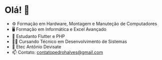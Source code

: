# Olá! 👋

* ⚙️ Formação em Hardware, Montagem e Manuteção de Computadores
* 🖥️ Formação em Informática e Excel Avançado
* 🌱 Estudanto Flutter e PHP
* 👨‍💻 Cursando Técnico em Desenvolvimento de Sistemas
* 🏫 Etec Antônio Devisate
* 📫 Contato: contatopedrohalves@gmail.com


<!--
**PedroHAVeloso/PedroHAVeloso** is a ✨ _special_ ✨ repository because its `README.md` (this file) appears on your GitHub profile.

Here are some ideas to get you started:

- 🔭 I’m currently working on ...
- 🌱 I’m currently learning ...
- 👯 I’m looking to collaborate on ...
- 🤔 I’m looking for help with ...
- 💬 Ask me about ...
- 📫 How to reach me: ...
- 😄 Pronouns: ...
- ⚡ Fun fact: ...
-->
